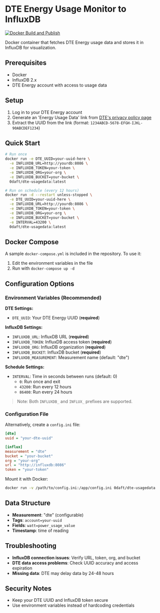 # DTE Energy Usage Monitor to InfluxDB

[![Docker Build and Publish](https://github.com/0daft/dte-usagedata/actions/workflows/docker-publish.yml/badge.svg)](https://github.com/0daft/dte-usagedata/actions/workflows/docker-publish.yml)

Docker container that fetches DTE Energy usage data and stores it in InfluxDB for visualization.

## Prerequisites

- Docker
- InfluxDB 2.x
- DTE Energy account with access to usage data

## Setup

1. Log in to your DTE Energy account
2. Generate an 'Energy Usage Data' link from [DTE's privacy policy page](https://www.dteenergy.com/us/en/quicklinks/customer-data-privacy-policy.html)
3. Extract the UUID from the link (format: `1234ABCD-5678-EFGH-IJKL-90ABCDEF1234`)

## Quick Start

```bash
# Run once
docker run -e DTE_UUID=your-uuid-here \
  -e INFLUXDB_URL=http://yourdb:8086 \
  -e INFLUXDB_TOKEN=your-token \
  -e INFLUXDB_ORG=your-org \
  -e INFLUXDB_BUCKET=your-bucket \
  0daft/dte-usagedata:latest

# Run on schedule (every 12 hours)
docker run -d --restart unless-stopped \
  -e DTE_UUID=your-uuid-here \
  -e INFLUXDB_URL=http://yourdb:8086 \
  -e INFLUXDB_TOKEN=your-token \
  -e INFLUXDB_ORG=your-org \
  -e INFLUXDB_BUCKET=your-bucket \
  -e INTERVAL=43200 \
  0daft/dte-usagedata:latest
```

## Docker Compose

A sample `docker-compose.yml` is included in the repository. To use it:

1. Edit the environment variables in the file
2. Run with `docker-compose up -d`

## Configuration Options

### Environment Variables (Recommended)

**DTE Settings:**
- `DTE_UUID`: Your DTE Energy UUID (**required**)

**InfluxDB Settings:**
- `INFLUXDB_URL`: InfluxDB URL (**required**)
- `INFLUXDB_TOKEN`: InfluxDB access token (**required**)
- `INFLUXDB_ORG`: InfluxDB organization (**required**)
- `INFLUXDB_BUCKET`: InfluxDB bucket (**required**)
- `INFLUXDB_MEASUREMENT`: Measurement name (default: "dte")

**Schedule Settings:**
- `INTERVAL`: Time in seconds between runs (default: 0)
  - `0`: Run once and exit
  - `43200`: Run every 12 hours
  - `86400`: Run every 24 hours

> Note: Both `INFLUXDB_` and `INFLUX_` prefixes are supported.

### Configuration File

Alternatively, create a `config.ini` file:

```ini
[dte]
uuid = "your-dte-uuid"

[influx]
measurement = "dte"
bucket = "your-bucket"
org = "your-org"
url = "http://influxdb:8086"
token = "your-token"
```

Mount it with Docker:
```bash
docker run -v /path/to/config.ini:/app/config.ini 0daft/dte-usagedata
```

## Data Structure

- **Measurement**: "dte" (configurable)
- **Tags**: `account=your-uuid`
- **Fields**: `watt=power_usage_value`
- **Timestamp**: time of reading

## Troubleshooting

- **InfluxDB connection issues**: Verify URL, token, org, and bucket
- **DTE data access problems**: Check UUID accuracy and access expiration
- **Missing data**: DTE may delay data by 24-48 hours

## Security Notes

- Keep your DTE UUID and InfluxDB token secure
- Use environment variables instead of hardcoding credentials
